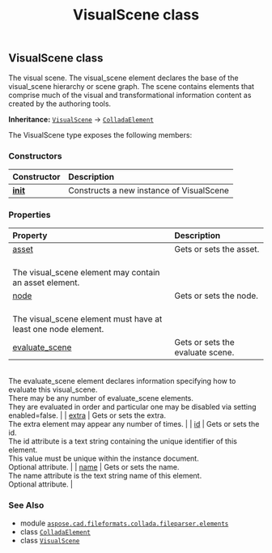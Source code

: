 ﻿---
title: VisualScene class
second_title: Aspose.CAD for Python via .NET API References
description: 
type: docs
weight: 1220
url: /python-net/aspose.cad.fileformats.collada.fileparser.elements/visualscene/
is_root: false
---

## VisualScene class

The visual scene.
The visual_scene element declares the base of the visual_scene hierarchy or scene graph.
The scene contains elements that comprise much of the visual and transformational information content as created by the authoring tools.



**Inheritance:** [`VisualScene`](/cad/python-net/aspose.cad.fileformats.collada.fileparser.elements/visualscene) → 
[`ColladaElement`](/cad/python-net/aspose.cad.fileformats.collada.fileparser.elements/colladaelement)



The VisualScene type exposes the following members:

### Constructors
| Constructor | Description |
| :- | :- |
| [__init__](/cad/python-net/aspose.cad.fileformats.collada.fileparser.elements/visualscene/__init__/#) | Constructs a new instance of VisualScene |


### Properties
| Property | Description |
| :- | :- |
| [asset](/cad/python-net/aspose.cad.fileformats.collada.fileparser.elements/visualscene/asset) | Gets or sets the asset.<br/>The visual_scene element may contain an asset element. |
| [node](/cad/python-net/aspose.cad.fileformats.collada.fileparser.elements/visualscene/node) | Gets or sets the node.<br/>The visual_scene element must have at least one node element. |
| [evaluate_scene](/cad/python-net/aspose.cad.fileformats.collada.fileparser.elements/visualscene/evaluate_scene) | Gets or sets the evaluate scene.<br/>The evaluate_scene element declares information specifying how to evaluate this visual_scene.<br/>There may be any number of evaluate_scene elements.<br/>They are evaluated in order and particular one may be disabled via setting enabled=false. |
| [extra](/cad/python-net/aspose.cad.fileformats.collada.fileparser.elements/visualscene/extra) | Gets or sets the extra.<br/>The extra element may appear any number of times. |
| [id](/cad/python-net/aspose.cad.fileformats.collada.fileparser.elements/visualscene/id) | Gets or sets the id.<br/>The id attribute is a text string containing the unique identifier of this element.<br/>This value must be unique within the instance document.<br/>Optional attribute. |
| [name](/cad/python-net/aspose.cad.fileformats.collada.fileparser.elements/visualscene/name) | Gets or sets the name.<br/>The name attribute is the text string name of this element.<br/>Optional attribute. |



### See Also
* module [`aspose.cad.fileformats.collada.fileparser.elements`](..)
* class [`ColladaElement`](/cad/python-net/aspose.cad.fileformats.collada.fileparser.elements/colladaelement)
* class [`VisualScene`](/cad/python-net/aspose.cad.fileformats.collada.fileparser.elements/visualscene)
